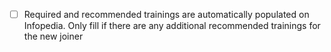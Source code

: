 - [ ] Required and recommended trainings are automatically populated on Infopedia. Only fill if there are any additional recommended trainings for the new joiner